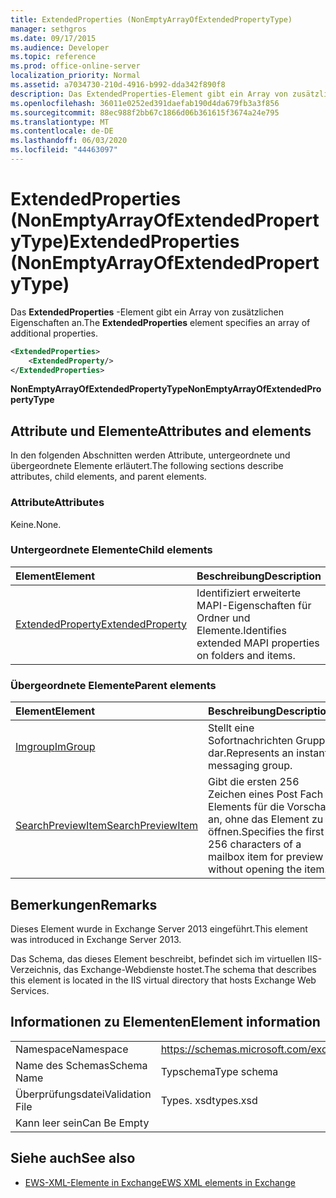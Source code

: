 ```yaml
---
title: ExtendedProperties (NonEmptyArrayOfExtendedPropertyType)
manager: sethgros
ms.date: 09/17/2015
ms.audience: Developer
ms.topic: reference
ms.prod: office-online-server
localization_priority: Normal
ms.assetid: a7034730-210d-4916-b992-dda342f890f8
description: Das ExtendedProperties-Element gibt ein Array von zusätzlichen Eigenschaften an.
ms.openlocfilehash: 36011e0252ed391daefab190d4da679fb3a3f856
ms.sourcegitcommit: 88ec988f2bb67c1866d06b361615f3674a24e795
ms.translationtype: MT
ms.contentlocale: de-DE
ms.lasthandoff: 06/03/2020
ms.locfileid: "44463097"
---
```

# <a name="extendedproperties-nonemptyarrayofextendedpropertytype"></a><span data-ttu-id="7fa7c-103">ExtendedProperties (NonEmptyArrayOfExtendedPropertyType)</span><span class="sxs-lookup"><span data-stu-id="7fa7c-103">ExtendedProperties (NonEmptyArrayOfExtendedPropertyType)</span></span>

<span data-ttu-id="7fa7c-104">Das **ExtendedProperties** -Element gibt ein Array von zusätzlichen Eigenschaften an.</span><span class="sxs-lookup"><span data-stu-id="7fa7c-104">The **ExtendedProperties** element specifies an array of additional properties.</span></span> 
  
```XML
<ExtendedProperties>
    <ExtendedProperty/>
</ExtendedProperties>
```

 <span data-ttu-id="7fa7c-105">**NonEmptyArrayOfExtendedPropertyType**</span><span class="sxs-lookup"><span data-stu-id="7fa7c-105">**NonEmptyArrayOfExtendedPropertyType**</span></span>
## <a name="attributes-and-elements"></a><span data-ttu-id="7fa7c-106">Attribute und Elemente</span><span class="sxs-lookup"><span data-stu-id="7fa7c-106">Attributes and elements</span></span>

<span data-ttu-id="7fa7c-107">In den folgenden Abschnitten werden Attribute, untergeordnete und übergeordnete Elemente erläutert.</span><span class="sxs-lookup"><span data-stu-id="7fa7c-107">The following sections describe attributes, child elements, and parent elements.</span></span>
  
### <a name="attributes"></a><span data-ttu-id="7fa7c-108">Attribute</span><span class="sxs-lookup"><span data-stu-id="7fa7c-108">Attributes</span></span>

<span data-ttu-id="7fa7c-109">Keine.</span><span class="sxs-lookup"><span data-stu-id="7fa7c-109">None.</span></span>
  
### <a name="child-elements"></a><span data-ttu-id="7fa7c-110">Untergeordnete Elemente</span><span class="sxs-lookup"><span data-stu-id="7fa7c-110">Child elements</span></span>

|<span data-ttu-id="7fa7c-111">**Element**</span><span class="sxs-lookup"><span data-stu-id="7fa7c-111">**Element**</span></span>|<span data-ttu-id="7fa7c-112">**Beschreibung**</span><span class="sxs-lookup"><span data-stu-id="7fa7c-112">**Description**</span></span>|
|:-----|:-----|
|[<span data-ttu-id="7fa7c-113">ExtendedProperty</span><span class="sxs-lookup"><span data-stu-id="7fa7c-113">ExtendedProperty</span></span>](extendedproperty.md) <br/> |<span data-ttu-id="7fa7c-114">Identifiziert erweiterte MAPI-Eigenschaften für Ordner und Elemente.</span><span class="sxs-lookup"><span data-stu-id="7fa7c-114">Identifies extended MAPI properties on folders and items.</span></span>  <br/> |
   
### <a name="parent-elements"></a><span data-ttu-id="7fa7c-115">Übergeordnete Elemente</span><span class="sxs-lookup"><span data-stu-id="7fa7c-115">Parent elements</span></span>

|<span data-ttu-id="7fa7c-116">**Element**</span><span class="sxs-lookup"><span data-stu-id="7fa7c-116">**Element**</span></span>|<span data-ttu-id="7fa7c-117">**Beschreibung**</span><span class="sxs-lookup"><span data-stu-id="7fa7c-117">**Description**</span></span>|
|:-----|:-----|
|[<span data-ttu-id="7fa7c-118">Imgroup</span><span class="sxs-lookup"><span data-stu-id="7fa7c-118">ImGroup</span></span>](imgroup.md) <br/> |<span data-ttu-id="7fa7c-119">Stellt eine Sofortnachrichten Gruppe dar.</span><span class="sxs-lookup"><span data-stu-id="7fa7c-119">Represents an instant messaging group.</span></span>  <br/> |
|[<span data-ttu-id="7fa7c-120">SearchPreviewItem</span><span class="sxs-lookup"><span data-stu-id="7fa7c-120">SearchPreviewItem</span></span>](searchpreviewitem.md) <br/> |<span data-ttu-id="7fa7c-121">Gibt die ersten 256 Zeichen eines Post Fach Elements für die Vorschau an, ohne das Element zu öffnen.</span><span class="sxs-lookup"><span data-stu-id="7fa7c-121">Specifies the first 256 characters of a mailbox item for preview without opening the item.</span></span>  <br/> |
   
## <a name="remarks"></a><span data-ttu-id="7fa7c-122">Bemerkungen</span><span class="sxs-lookup"><span data-stu-id="7fa7c-122">Remarks</span></span>

<span data-ttu-id="7fa7c-123">Dieses Element wurde in Exchange Server 2013 eingeführt.</span><span class="sxs-lookup"><span data-stu-id="7fa7c-123">This element was introduced in Exchange Server 2013.</span></span>
  
<span data-ttu-id="7fa7c-124">Das Schema, das dieses Element beschreibt, befindet sich im virtuellen IIS-Verzeichnis, das Exchange-Webdienste hostet.</span><span class="sxs-lookup"><span data-stu-id="7fa7c-124">The schema that describes this element is located in the IIS virtual directory that hosts Exchange Web Services.</span></span>
  
## <a name="element-information"></a><span data-ttu-id="7fa7c-125">Informationen zu Elementen</span><span class="sxs-lookup"><span data-stu-id="7fa7c-125">Element information</span></span>

|||
|:-----|:-----|
|<span data-ttu-id="7fa7c-126">Namespace</span><span class="sxs-lookup"><span data-stu-id="7fa7c-126">Namespace</span></span>  <br/> |https://schemas.microsoft.com/exchange/services/2006/types  <br/> |
|<span data-ttu-id="7fa7c-127">Name des Schemas</span><span class="sxs-lookup"><span data-stu-id="7fa7c-127">Schema Name</span></span>  <br/> |<span data-ttu-id="7fa7c-128">Typschema</span><span class="sxs-lookup"><span data-stu-id="7fa7c-128">Type schema</span></span>  <br/> |
|<span data-ttu-id="7fa7c-129">Überprüfungsdatei</span><span class="sxs-lookup"><span data-stu-id="7fa7c-129">Validation File</span></span>  <br/> |<span data-ttu-id="7fa7c-130">Types. xsd</span><span class="sxs-lookup"><span data-stu-id="7fa7c-130">types.xsd</span></span>  <br/> |
|<span data-ttu-id="7fa7c-131">Kann leer sein</span><span class="sxs-lookup"><span data-stu-id="7fa7c-131">Can Be Empty</span></span>  <br/> ||
   
## <a name="see-also"></a><span data-ttu-id="7fa7c-132">Siehe auch</span><span class="sxs-lookup"><span data-stu-id="7fa7c-132">See also</span></span>



- [<span data-ttu-id="7fa7c-133">EWS-XML-Elemente in Exchange</span><span class="sxs-lookup"><span data-stu-id="7fa7c-133">EWS XML elements in Exchange</span></span>](ews-xml-elements-in-exchange.md)

